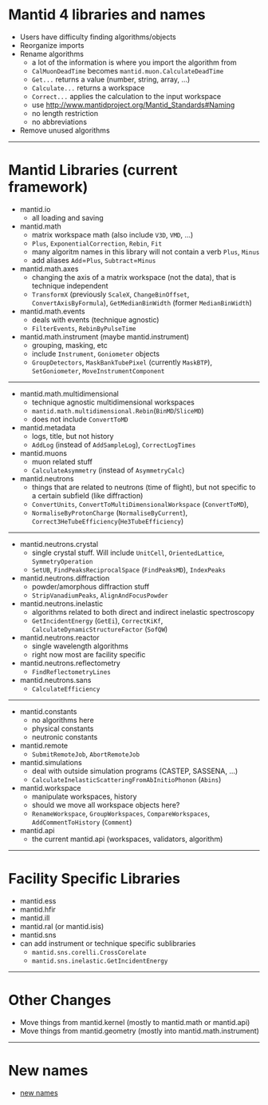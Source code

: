 # Mantid 4 libraries and names

* Users have difficulty finding algorithms/objects
* Reorganize imports
* Rename algorithms
    - a lot of the information is where you import the algorithm from
    - `CalMuonDeadTime` becomes `mantid.muon.CalculateDeadTime`
    - `Get...` returns a value (number, string, array, ...)
    - `Calculate...` returns a workspace
    - `Correct...` applies the calculation to the input workspace
    - use http://www.mantidproject.org/Mantid_Standards#Naming
    - no length restriction
    - no abbreviations
* Remove unused algorithms

---

# Mantid Libraries (current framework) 

* mantid.io
    - all loading and saving
* mantid.math 
    - matrix workspace math (also include `V3D`, `VMD`, ...)
    - `Plus`, `ExponentialCorrection`, `Rebin`, `Fit`
    - many algoritm names in this library will not contain a verb `Plus`, `Minus`
    - add aliases `Add`=`Plus`, `Subtract`=`Minus`
* mantid.math.axes
    - changing the axis of a matrix workspace (not the data), that is technique independent
    - `TransformX` (previously `ScaleX`, `ChangeBinOffset`, `ConvertAxisByFormula`), `GetMedianBinWidth` (former `MedianBinWidth`)
* mantid.math.events
    - deals with events (technique agnostic)
    - `FilterEvents`, `RebinByPulseTime`
* mantid.math.instrument (maybe mantid.instrument)
    - grouping, masking, etc
    - include `Instrument`, `Goniometer` objects
    - `GroupDetectors`, `MaskBankTubePixel` (currently `MaskBTP`), `SetGoniometer`, `MoveInstrumentComponent`

---

* mantid.math.multidimensional
    - technique agnostic multidimensional workspaces
    - `mantid.math.multidimensional.Rebin`(`BinMD`/`SliceMD`)
    - does not include `ConvertToMD`
* mantid.metadata
    - logs, title, but not history
    - `AddLog` (instead of `AddSampleLog`), `CorrectLogTimes`
* mantid.muons
    - muon related stuff
    - `CalculateAsymmetry` (instead of `AsymmetryCalc`)
* mantid.neutrons
    - things that are related to neutrons (time of flight), but not specific to a certain subfield (like diffraction)
    - `ConvertUnits`, `ConvertToMultiDimensionalWorkspace` (`ConvertToMD`), 
    - `NormaliseByProtonCharge` (`NormaliseByCurrent`), `Correct3HeTubeEfficiency`(`He3TubeEfficiency`)

---

* mantid.neutrons.crystal
    - single crystal stuff. Will include `UnitCell`, `OrientedLattice`, `SymmetryOperation`
    - `SetUB`, `FindPeaksReciprocalSpace` (`FindPeaksMD`), `IndexPeaks`
* mantid.neutrons.diffraction
    - powder/amorphous diffraction stuff
    - `StripVanadiumPeaks`, `AlignAndFocusPowder`
* mantid.neutrons.inelastic
    - algorithms related to both direct and indirect inelastic spectroscopy
    - `GetIncidentEnergy` (`GetEi`), `CorrectKiKf`, `CalculateDynamicStructureFactor` (`SofQW`)
* mantid.neutrons.reactor
    - single wavelength algorithms
    - right now most are facility specific
* mantid.neutrons.reflectometry
    - `FindReflectometryLines`
* mantid.neutrons.sans
    - `CalculateEfficiency`

---

* mantid.constants
    - no algorithms here
    - physical constants
    - neutronic constants
* mantid.remote
    - `SubmitRemoteJob`, `AbortRemoteJob`
* mantid.simulations
    - deal with outside simulation programs (CASTEP, SASSENA, ...)
    - `CalculateInelasticScatteringFromAbInitioPhonon` (`Abins`)
* mantid.workspace
    - manipulate workspaces, history
    - should we move all workspace objects here?
    - `RenameWorkspace`, `GroupWorkspaces`, `CompareWorkspaces`, `AddCommentToHistory` (`Comment`)
* mantid.api
    - the current mantid.api (workspaces, validators, algorithm)
    
---

# Facility Specific Libraries

* mantid.ess
* mantid.hfir
* mantid.ill
* mantid.ral (or mantid.isis)
* mantid.sns
* can add instrument or technique specific sublibraries
    - `mantid.sns.corelli.CrossCorelate`
    - `mantid.sns.inelastic.GetIncidentEnergy`

---

# Other Changes

* Move things from mantid.kernel (mostly to mantid.math or mantid.api)
* Move things from mantid.geometry (mostly into mantid.math.instrument)

---

# New names

* [new names](https://www.dropbox.com/s/ksh5qu9fgu6a732/Mantid4Algorithms.xlsx?dl=0)

